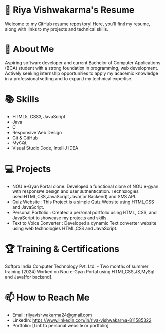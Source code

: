 # 💼 Riya Vishwakarma's Resume
Welcome to my GitHub resume repository! Here, you'll find my resume, along with links to my projects and technical skills.
# 📝 About Me
Aspiring software developer and current Bachelor of Computer Applications (BCA) student with a strong foundation in programming, web development. 
Actively seeking internship opportunities to apply my academic knowledge in a professional setting and to expand my technical expertise.
# 📚 Skills
* HTML5, CSS3, JavaScript
* Java
* C
* Responsive Web Design
* Git & GitHub
* MySQL
* Visual Studio Code, IntelliJ IDEA
# 💻 Projects
*  NOU e-Gyan Portal clone:
Developed a functional clone of NOU e-gyan with responsive design and user authentication.
Technologies used:HTML,CSS,JavaScript,Java(for Backend) and SMS API.
*  Quiz Website :
This Project is a simple Quiz Website using HTML,CSS and JavaScript.
*  Personal Portfolio :
Created a personal portfolio using HTML, CSS, and JavaScript to showcase my projects and skills.
*  Text to Voice Converter :
Developed a dynamic Text converter website using web technologies HTML,CSS and JavaScript.
# 🏆 Training & Certifications
Softpro India Computer Technology Pvt. Ltd. - Two months of summer training (2024)
Worked on Nou e-Gyan Portal using HTML,CSS,JS,MySql and Java[for backend].
# 📫 How to Reach Me
* Email: riiyavishwakarma24@gmail.com
* LinkedIn: https://www.linkedin.com/in/riya-vishwakarma-811585322
* Portfolio: [Link to personal website or portfolio]




